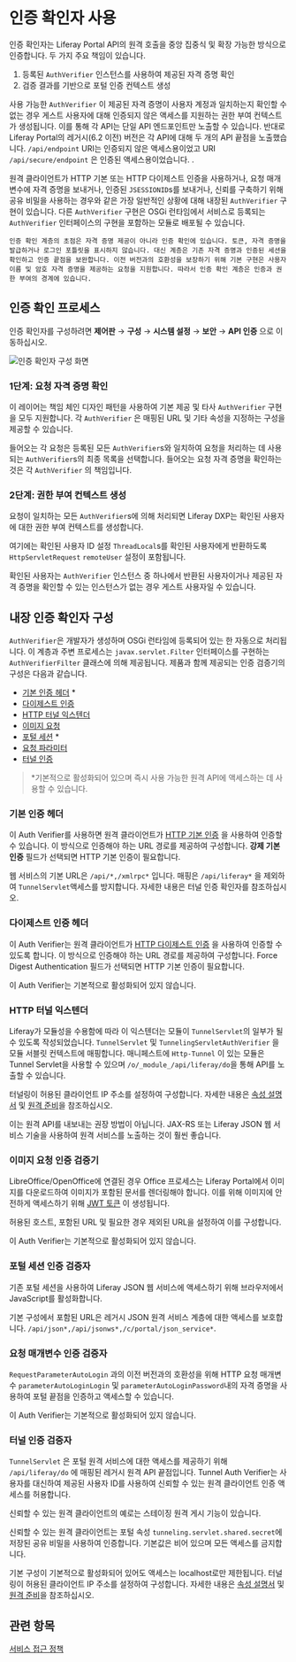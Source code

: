# 인증 확인자 사용

인증 확인자는 Liferay Portal API의 원격 호출을 중앙 집중식 및 확장 가능한 방식으로 인증합니다. 두 가지 주요 책임이 있습니다.

1. 등록된 `AuthVerifier` 인스턴스를 사용하여 제공된 자격 증명 확인
1. 검증 결과를 기반으로 포털 인증 컨텍스트 생성

사용 가능한 `AuthVerifier` 이 제공된 자격 증명이 사용자 계정과 일치하는지 확인할 수 없는 경우 게스트 사용자에 대해 인증되지 않은 액세스를 지원하는 권한 부여 컨텍스트가 생성됩니다. 이를 통해 각 API는 단일 API 엔드포인트만 노출할 수 있습니다. 반대로 Liferay Portal의 레거시(6.2 이전) 버전은 각 API에 대해 두 개의 API 끝점을 노출했습니다. `/api/endpoint` URI는 인증되지 않은 액세스용이었고 URI `/api/secure/endpoint` 은 인증된 액세스용이었습니다. .

원격 클라이언트가 HTTP 기본 또는 HTTP 다이제스트 인증을 사용하거나, 요청 매개변수에 자격 증명을 보내거나, 인증된 `JSESSIONID`s를 보내거나, 신뢰를 구축하기 위해 공유 비밀을 사용하는 경우와 같은 가장 일반적인 상황에 대해 내장된 `AuthVerifier` 구현이 있습니다. 다른 `AuthVerifier` 구현은 OSGi 런타임에서 서비스로 등록되는 `AuthVerifier` 인터페이스의 구현을 포함하는 모듈로 배포될 수 있습니다.

```{important}
인증 확인 계층의 초점은 자격 증명 제공이 아니라 인증 확인에 있습니다. 토큰, 자격 증명을 발급하거나 로그인 포틀릿을 표시하지 않습니다. 대신 계층은 기존 자격 증명과 인증된 세션을 확인하고 인증 끝점을 보완합니다. 이전 버전과의 호환성을 보장하기 위해 기본 구현은 사용자 이름 및 암호 자격 증명을 제공하는 요청을 지원합니다. 따라서 인증 확인 계층은 인증과 권한 부여의 경계에 있습니다.
```

## 인증 확인 프로세스

인증 확인자를 구성하려면 **제어판** &rarr; **구성** &rarr; **시스템 설정** &rarr; **보안** &rarr; **API 인증** 으로 이동하십시오.

![인증 확인자 구성 화면](./using-authentication-verifiers/images/01.png)

### 1단계: 요청 자격 증명 확인

이 레이어는 책임 체인 디자인 패턴을 사용하여 기본 제공 및 타사 `AuthVerifier` 구현을 모두 지원합니다. 각 `AuthVerifier` 은 매핑된 URL 및 기타 속성을 지정하는 구성을 제공할 수 있습니다.

들어오는 각 요청은 등록된 모든 `AuthVerifier`s와 일치하여 요청을 처리하는 데 사용되는 `AuthVerifier`s의 최종 목록을 선택합니다. 들어오는 요청 자격 증명을 확인하는 것은 각 `AuthVerifier` 의 책임입니다.

### 2단계: 권한 부여 컨텍스트 생성

요청이 일치하는 모든 `AuthVerifier`s에 의해 처리되면 Liferay DXP는 확인된 사용자에 대한 권한 부여 컨텍스트를 생성합니다.

여기에는 확인된 사용자 ID 설정 `ThreadLocal`s를 확인된 사용자에게 반환하도록 `HttpServletRequest` `remoteUser` 설정이 포함됩니다.

확인된 사용자는 `AuthVerifier` 인스턴스 중 하나에서 반환된 사용자이거나 제공된 자격 증명을 확인할 수 있는 인스턴스가 없는 경우 게스트 사용자일 수 있습니다.

## 내장 인증 확인자 구성

`AuthVerifier`은 개발자가 생성하며 OSGi 런타임에 등록되어 있는 한 자동으로 처리됩니다. 이 계층과 주변 프로세스는 `javax.servlet.Filter` 인터페이스를 구현하는 `AuthVerifierFilter` 클래스에 의해 제공됩니다. 제품과 함께 제공되는 인증 검증기의 구성은 다음과 같습니다.

* [기본 인증 헤더](#basic-auth-header) *
* [다이제스트 인증](#digest-auth-header)
* [HTTP 터널 익스텐더](#http-tunnel-extender)
* [이미지 요청](#image-request-authentication-verifier)
* [포털 세션](#portal-sessions-auth-verifiers) *
* [요청 파라미터](#request-parameter)
* [터널 인증](#tunnel-auth)

> *기본적으로 활성화되어 있으며 즉시 사용 가능한 원격 API에 액세스하는 데 사용할 수 있습니다.

### 기본 인증 헤더

이 Auth Verifier를 사용하면 원격 클라이언트가 [HTTP 기본 인증](https://en.wikipedia.org/wiki/Basic_access_authentication) 을 사용하여 인증할 수 있습니다. 이 방식으로 인증해야 하는 URL 경로를 제공하여 구성합니다. **강제 기본 인증** 필드가 선택되면 HTTP 기본 인증이 필요합니다.

웹 서비스의 기본 URL은 `/api/*,/xmlrpc*` 입니다. 매핑은 `/api/liferay*` 을 제외하여 `TunnelServlet`액세스를 방지합니다. 자세한 내용은 터널 인증 확인자를 참조하십시오.

### 다이제스트 인증 헤더

이 Auth Verifier는 원격 클라이언트가 [HTTP 다이제스트 인증](https://en.wikipedia.org/wiki/Digest_access_authentication) 을 사용하여 인증할 수 있도록 합니다. 이 방식으로 인증해야 하는 URL 경로를 제공하여 구성합니다. Force Digest Authentication 필드가 선택되면 HTTP 기본 인증이 필요합니다.

이 Auth Verifier는 기본적으로 활성화되어 있지 않습니다.

### HTTP 터널 익스텐더

Liferay가 모듈성을 수용함에 따라 이 익스텐더는 모듈이 `TunnelServlet`의 일부가 될 수 있도록 작성되었습니다. `TunnelServlet` 및 `TunnelingServletAuthVerifier` 을 모듈 서블릿 컨텍스트에 매핑합니다. 매니페스트에 `Http-Tunnel` 이 있는 모듈은 Tunnel Servlet을 사용할 수 있으며 `/o/_module_/api/liferay/do`을 통해 API를 노출할 수 있습니다.

터널링이 허용된 클라이언트 IP 주소를 설정하여 구성합니다. 자세한 내용은 [속성 설명서](https://learn.liferay.com/reference/latest/en/dxp/propertiesdoc/portal.properties.html#HTTP%20Tunneling) 및 [원격 준비](../../../site-building/publishing-tools/staging/configuring-remote-live-staging.md)을 참조하십시오.

이는 원격 API를 내보내는 권장 방법이 아닙니다. JAX-RS 또는 Liferay JSON 웹 서비스 기술을 사용하여 원격 서비스를 노출하는 것이 훨씬 좋습니다.

### 이미지 요청 인증 검증기

LibreOffice/OpenOffice에 연결된 경우 Office 프로세스는 Liferay Portal에서 이미지를 다운로드하여 이미지가 포함된 문서를 렌더링해야 합니다. 이를 위해 이미지에 안전하게 액세스하기 위해 [JWT 토큰](https://jwt.io) 이 생성됩니다.

허용된 호스트, 포함된 URL 및 필요한 경우 제외된 URL을 설정하여 이를 구성합니다.

이 Auth Verifier는 기본적으로 활성화되어 있지 않습니다.

### 포털 세션 인증 검증자

기존 포털 세션을 사용하여 Liferay JSON 웹 서비스에 액세스하기 위해 브라우저에서 JavaScript를 활성화합니다.

기본 구성에서 포함된 URL은 레거시 JSON 원격 서비스 계층에 대한 액세스를 보호합니다. `/api/json*,/api/jsonws*,/c/portal/json_service*`.

### 요청 매개변수 인증 검증자

`RequestParameterAutoLogin` 과의 이전 버전과의 호환성을 위해 HTTP 요청 매개변수 `parameterAutoLoginLogin` 및 `parameterAutoLoginPassword`내의 자격 증명을 사용하여 포털 끝점을 인증하고 액세스할 수 있습니다.

이 Auth Verifier는 기본적으로 활성화되어 있지 않습니다.

### 터널 인증 검증자

`TunnelServlet` 은 포털 원격 서비스에 대한 액세스를 제공하기 위해 `/api/liferay/do` 에 매핑된 레거시 원격 API 끝점입니다. Tunnel Auth Verifier는 사용자를 대신하여 제공된 사용자 ID를 사용하여 신뢰할 수 있는 원격 클라이언트 인증 액세스를 허용합니다.

신뢰할 수 있는 원격 클라이언트의 예로는 스테이징 원격 게시 기능이 있습니다.

신뢰할 수 있는 원격 클라이언트는 포털 속성 `tunneling.servlet.shared.secret`에 저장된 공유 비밀을 사용하여 인증합니다. 기본값은 비어 있으며 모든 액세스를 금지합니다.

기본 구성이 기본적으로 활성화되어 있어도 액세스는 localhost로만 제한됩니다. 터널링이 허용된 클라이언트 IP 주소를 설정하여 구성합니다. 자세한 내용은 [속성 설명서](https://learn.liferay.com/reference/latest/en/dxp/propertiesdoc/portal.properties.html#HTTP%20Tunneling) 및 [원격 준비](../../../site-building/publishing-tools/staging/configuring-remote-live-staging.md)을 참조하십시오.

## 관련 항목

[서비스 접근 정책](./setting-service-access-policies.md)

